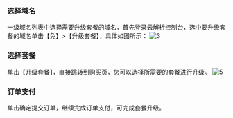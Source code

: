### 选择域名
一级域名列表中选择需要升级套餐的域名，首先登录[云解析控制台](http://console.tce.fsphere.cn/domain/cns)，选中要升级套餐的域名单击【免】>【升级套餐】，具体如图所示：
![3](http://imgcache.tce.fsphere.cn/static/mc.qcloudimg.com/static/img/10e34882dc41401d2ec7fb888acea388/image.png)
### 选择套餐
单击【升级套餐】，直接跳转到购买页，您可以选择所需要的套餐进行升级。
![5](http://imgcache.tce.fsphere.cn/static/mc.qcloudimg.com/static/img/879d7dc6f0c91efd5132cc463d07c836/image.png)
### 订单支付
单击确定提交订单，继续完成订单支付，可完成套餐升级。
